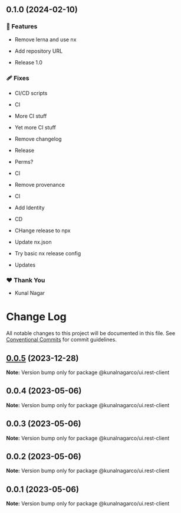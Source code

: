 ## 0.1.0 (2024-02-10)


### 🚀 Features

- Remove lerna and use nx

- Add repository URL

- Release 1.0


### 🩹 Fixes

- CI/CD scripts

- CI

- More CI stuff

- Yet more CI stuff

- Remove changelog

- Release

- Perms?

- CI

- Remove provenance

- CI

- Add Identity

- CD

- CHange release to npx

- Update nx.json

- Try basic nx release config

- Updates


### ❤️  Thank You

- Kunal Nagar

# Change Log

All notable changes to this project will be documented in this file.
See [Conventional Commits](https://conventionalcommits.org) for commit guidelines.

## [0.0.5](https://github.com/kunalnagarco/ui/compare/@kunalnagarco/ui.rest-client@0.0.4...@kunalnagarco/ui.rest-client@0.0.5) (2023-12-28)

**Note:** Version bump only for package @kunalnagarco/ui.rest-client

## 0.0.4 (2023-05-06)

**Note:** Version bump only for package @kunalnagarco/ui.rest-client

## 0.0.3 (2023-05-06)

**Note:** Version bump only for package @kunalnagarco/ui.rest-client

## 0.0.2 (2023-05-06)

**Note:** Version bump only for package @kunalnagarco/ui.rest-client

## 0.0.1 (2023-05-06)

**Note:** Version bump only for package @kunalnagarco/ui.rest-client
